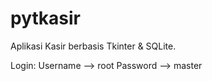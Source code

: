 # pytkasir
Aplikasi Kasir berbasis Tkinter &amp; SQLite.

Login:
Username --> root
Password --> master
